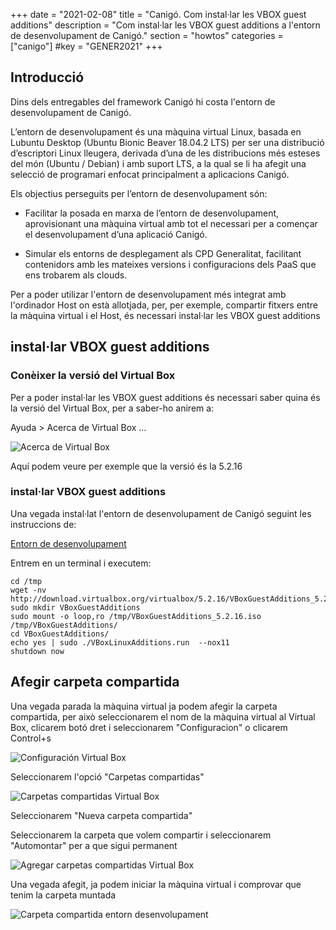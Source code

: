 +++
date        = "2021-02-08"
title       = "Canigó. Com instal·lar les VBOX guest additions"
description = "Com instal·lar les VBOX guest additions a l'entorn de desenvolupament de Canigó."
section     = "howtos"
categories  = ["canigo"]
#key        = "GENER2021"
+++


## Introducció

Dins dels entregables del framework Canigó hi costa l'entorn de desenvolupament de Canigó. 

L’entorn de desenvolupament és una màquina virtual Linux, basada en Lubuntu Desktop (Ubuntu Bionic Beaver 18.04.2 LTS) per ser una distribució d’escriptori Linux lleugera, derivada d’una de les distribucions més esteses del món (Ubuntu / Debian) i amb suport LTS, a la qual se li ha afegit una selecció de programari enfocat principalment a aplicacions Canigó.

Els objectius perseguits per l’entorn de desenvolupament són:

* Facilitar la posada en marxa de l’entorn de desenvolupament, aprovisionant una màquina virtual amb tot el necessari per a començar el desenvolupament d’una aplicació Canigó.

* Simular els entorns de desplegament als CPD Generalitat, facilitant contenidors amb les mateixes versions i configuracions dels PaaS que ens trobarem als clouds.

Per a poder utilizar l'entorn de desenvolupament més integrat amb l'ordinador Host on està allotjada, per, per exemple, compartir fitxers entre la màquina virtual i el Host, és necessari instal·lar les VBOX guest additions

## instal·lar VBOX guest additions

### Conèixer la versió del Virtual Box

Per a poder instal·lar les VBOX guest additions és necessari saber quina és la versió del Virtual Box, per a saber-ho anirem a:

Ayuda > Acerca de Virtual Box ...

![Acerca de Virtual Box](/images/howtos/2021-02-08-Acerca_virtual_box.png)

Aquí podem veure per exemple que la versió és la 5.2.16

### instal·lar VBOX guest additions

Una vegada instal·lat l'entorn de desenvolupament de Canigó seguint les instruccions de:

[Entorn de desenvolupament](https://canigo.ctti.gencat.cat/canigo/entorn-desenvolupament/)

Entrem en un terminal i executem:

```
cd /tmp
wget -nv http://download.virtualbox.org/virtualbox/5.2.16/VBoxGuestAdditions_5.2.16.iso
sudo mkdir VBoxGuestAdditions
sudo mount -o loop,ro /tmp/VBoxGuestAdditions_5.2.16.iso /tmp/VBoxGuestAdditions/
cd VBoxGuestAdditions/
echo yes | sudo ./VBoxLinuxAdditions.run  --nox11
shutdown now
```

## Afegir carpeta compartida

Una vegada parada la màquina virtual ja podem afegir la carpeta compartida, per això seleccionarem el nom de la màquina virtual al Virtual Box, clicarem botó dret i seleccionarem "Configuracion" o clicarem Control+s

![Configuración Virtual Box](/images/howtos/2021-02-08-Virtualbox_configuracion.png)

Seleccionarem l'opció "Carpetas compartidas"

![Carpetas compartidas Virtual Box](/images/howtos/2021-02-08-Virtualbox_carpetas_compartidas.png)

Seleccionarem "Nueva carpeta compartida"

Seleccionarem la carpeta que volem compartir i seleccionarem "Automontar" per a que sigui permanent

![Agregar carpetas compartidas Virtual Box](/images/howtos/2021-02-08-Virtualbox_agregar_carpetas_compartidas.png)

Una vegada afegit, ja podem iniciar la màquina virtual i comprovar que tenim la carpeta muntada

![Carpeta compartida entorn desenvolupament](/images/howtos/2021-02-08-Carpeta_compartida_entorn_desenvolupament.png)

